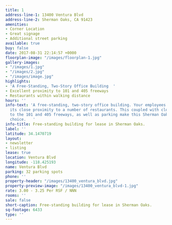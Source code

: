 ```yaml
---
title: 1
address-line-1: 13400 Ventura Blvd
address-line-2: Sherman Oaks, CA 91423
amenities:
- Corner Location
- Great signage
- Additional street parking
available: true
buy: false
date: 2017-08-31 22:14:57 +0000
floorplan-image: "/images/floorplan-1.jpg"
gallery-images:
- "/images/1.jpg"
- "/images/2.jpg"
- "/images/image.jpg"
highlights:
- 'A Free-Standing, Two-Story Office Building  '
- Excellent proximity to 101 and 405 freeways
- Restaurants within walking distance
hours: ''
info-text: 'A free-standing, two-story office building. Your employees will appreciate
  its close proximity to a number of restaurants. This coupled with close proximity
  to the 101 and 405 freeways, as well as parking make this Sherman Oaks gem an easy
  choice.   '
info-title: Free-standing building for lease in Sherman Oaks.
label: ''
latitude: 34.1470719
layout:
- newsletter
- listing
lease: true
location: Ventura Blvd
longitude: -118.425193
name: Ventura Blvd
parking: 32 parking spots
phone: ''
property-header: "/images/13400_ventura_blvd.jpg"
property-preview-image: "/images/13400_ventura_blvd-1.jpg"
rate: 3.00 - 3.25 Per RSF / NNN
rooms: ''
sale: false
short-caption: Free-standing building for lease in Sherman Oaks.
sq-footage: 6433
type: ''
---
```

